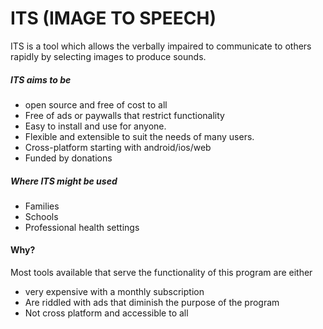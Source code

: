 # ITS (IMAGE TO SPEECH)
ITS is a tool which allows the verbally impaired to communicate to others rapidly by selecting images to produce sounds. 

##### ITS aims to be
- open source and free of cost to all
- Free of ads or paywalls that restrict functionality
- Easy to install and use for anyone.
- Flexible and extensible to suit the needs of many users. 
- Cross-platform starting with android/ios/web
- Funded by donations

##### Where ITS might be used
- Families
- Schools
- Professional health settings

#### Why?

Most tools available that serve the functionality of this program are either 
- very expensive with a monthly subscription
- Are riddled with ads that diminish the purpose of the program
- Not cross platform and accessible to all
